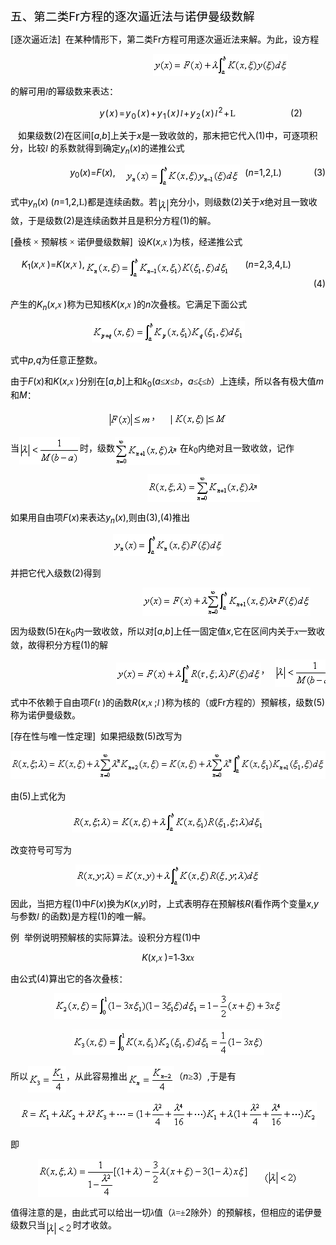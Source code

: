 <div class=Section1>
<p class=MsoNormal align=left style='text-align:left'><span lang=ZH-CN
style='font-size:14.0pt;font-family:宋体_GB2312;color:black'>五、第二类</span><span
lang=EN-US style='font-size:14.0pt;color:black'>Fr</span><span lang=ZH-CN
style='font-size:14.0pt;font-family:宋体_GB2312;color:black'>方程的逐次逼近法与诺伊曼级数解</span></p>
<p class=MsoNormal align=left style='text-align:left'><span lang=EN-US
style='color:black'>[</span><span lang=ZH-CN style='font-family:宋体_GB2312;
color:black'>逐次逼近法</span><span lang=EN-US style='color:black'>]&nbsp; </span><span
lang=ZH-CN style='font-family:宋体_GB2312;color:black'>在某种情形下，第二类</span><span
lang=EN-US style='color:black'>Fr</span><span lang=ZH-CN style='font-family:
宋体_GB2312;color:black'>方程可用逐次逼近法来解。为此，设方程</span></p>
<pre><span lang=EN-US style='color:black'>&nbsp;&nbsp;&nbsp;&nbsp;&nbsp;&nbsp;&nbsp;&nbsp;&nbsp;&nbsp;&nbsp;&nbsp;&nbsp;&nbsp;&nbsp;&nbsp;&nbsp;&nbsp;&nbsp;&nbsp;&nbsp;&nbsp;&nbsp;&nbsp;&nbsp;&nbsp; </span><sub><span
lang=EN-US style='font-size:10.5pt;color:black'><img width=216 height=35
src="res/17e9d95da129bdd93c34fb6cc6aaaa52_5826_files/image002.gif" u1:shapes="_x0000_i1025"
align=absmiddle></span></sub><span lang=EN-US style='color:black'>&nbsp;&nbsp;&nbsp;&nbsp;&nbsp;&nbsp;&nbsp;&nbsp;&nbsp;&nbsp;&nbsp;&nbsp;&nbsp;&nbsp;&nbsp;&nbsp;&nbsp;&nbsp;&nbsp;&nbsp;&nbsp;&nbsp;&nbsp;&nbsp;(1)</span></pre>
<p class=MsoNormal align=left style='text-align:left'><span lang=ZH-CN
style='font-family:宋体_GB2312;color:black'>的解可用</span><i><span lang=EN-US
style='font-family:Symbol;color:black'>l</span></i><span lang=ZH-CN
style='font-family:宋体_GB2312;color:black'>的幂级数来表达：</span></p>
<p class=MsoNormal align=center style='text-align:center'><i><span lang=EN-US
style='color:black;letter-spacing:1.0pt'>&nbsp;&nbsp; &nbsp;&nbsp;&nbsp;&nbsp;&nbsp;&nbsp;&nbsp;&nbsp;&nbsp;&nbsp;&nbsp;&nbsp;&nbsp;&nbsp;&nbsp;&nbsp;&nbsp;y</span></i><span
lang=EN-US style='color:black;letter-spacing:1.0pt'>(<i>x</i>)=<i>y</i><sub>0</sub>(<i>x</i>)+<i>y</i><sub>1</sub>(<i>x)</i></span><i><span
lang=EN-US style='font-family:Symbol;color:black;letter-spacing:1.0pt'>l</span></i><span
lang=EN-US style='color:black;letter-spacing:1.0pt'>+<i>y</i><sub>2</sub>(<i>x</i>)</span><i><span
lang=EN-US style='font-family:Symbol;color:black;letter-spacing:1.0pt'>l</span></i><sup><span
lang=EN-US style='color:black;letter-spacing:1.0pt'>2</span></sup><span
lang=EN-US style='color:black;letter-spacing:1.0pt'>+</span><span lang=EN-US
style='font-family:"MT Extra";color:black;letter-spacing:1.0pt'>L</span><span
lang=EN-US style='color:black'>&nbsp;&nbsp;&nbsp;&nbsp;&nbsp;&nbsp;&nbsp;&nbsp;&nbsp;&nbsp;&nbsp;&nbsp;&nbsp;&nbsp;&nbsp;&nbsp;&nbsp;&nbsp;&nbsp;&nbsp;&nbsp;
(2)</span></p>
<p class=MsoNormal align=left style='text-align:left'><span lang=EN-US
style='color:black'>&nbsp;&nbsp; </span><span lang=ZH-CN style='font-family:
宋体_GB2312;color:black'>如果级数</span><span lang=EN-US style='color:black'>(2)</span><span
lang=ZH-CN style='font-family:宋体_GB2312;color:black'>在区间</span><span
lang=EN-US style='color:black'>[<i>a</i>,<i>b</i>]</span><span lang=ZH-CN
style='font-family:宋体_GB2312;color:black'>上关于</span><i><span lang=EN-US
style='color:black'>x</span></i><span lang=ZH-CN style='font-family:宋体_GB2312;
color:black'>是一致收敛的，那末把它代入</span><span lang=EN-US style='color:black'>(1)</span><span
lang=ZH-CN style='font-family:宋体_GB2312;color:black'>中，可逐项积分，比较</span><i><span
lang=EN-US style='font-family:Symbol;color:black'>l</span><span lang=EN-US
style='color:black'> </span></i><span lang=ZH-CN style='font-family:宋体_GB2312;
color:black'>的系数就得到确定</span><i><span lang=EN-US style='color:black'>y<sub>n</sub></span></i><span
lang=EN-US style='color:black'>(<i>x</i>)</span><span lang=ZH-CN
style='font-family:宋体_GB2312;color:black'>的递推公式</span></p>
<p class=MsoNormal align=right style='text-align:right'><i><span lang=EN-US
style='color:black'>&nbsp;&nbsp;&nbsp;&nbsp;&nbsp;&nbsp;&nbsp; y</span></i><sub><span
lang=EN-US style='color:black'>0</span></sub><span lang=EN-US style='color:
black'>(<i>x</i>)=<i>F</i>(<i>x</i>),&nbsp;&nbsp;&nbsp; </span><sub><span
lang=EN-US style='font-size:10.5pt;color:black'><img width=184 height=35
src="res/17e9d95da129bdd93c34fb6cc6aaaa52_5826_files/image004.gif" u1:shapes="_x0000_i1026"
align=absmiddle></span></sub><span lang=EN-US style='color:black'>&nbsp;&nbsp;(<i>n</i>=1,2,</span><span
lang=EN-US style='font-family:"MT Extra";color:black'>L</span><span lang=EN-US
style='color:black'>)&nbsp;&nbsp;&nbsp;&nbsp;&nbsp;&nbsp;&nbsp;&nbsp;&nbsp;&nbsp;&nbsp;&nbsp;
(3)</span></p>
<p class=MsoNormal align=left style='text-align:left'><span lang=ZH-CN
style='font-family:宋体_GB2312;color:black'>式中</span><i><span lang=EN-US
style='color:black'>y<sub>n</sub></span></i><span lang=EN-US style='color:black'>(<i>x</i>)
(<i>n</i>=1,2,</span><span lang=EN-US style='font-family:"MT Extra";color:black'>L</span><span
lang=EN-US style='color:black'>)</span><span lang=ZH-CN style='font-family:
宋体_GB2312;color:black'>都是连续函数。若</span><sub><span lang=EN-US style='font-size:
10.5pt;color:black'><img width=19 height=27
src="res/17e9d95da129bdd93c34fb6cc6aaaa52_5826_files/image006.gif" u1:shapes="_x0000_i1027"
align=absmiddle></span></sub><span lang=ZH-CN style='font-family:宋体_GB2312;
color:black'>充分小，则级数</span><span lang=EN-US style='color:black'>(2)</span><span
lang=ZH-CN style='font-family:宋体_GB2312;color:black'>关于</span><i><span
lang=EN-US style='color:black'>x</span></i><span lang=ZH-CN style='font-family:
宋体_GB2312;color:black'>绝对且一致收敛，于是级数</span><span lang=EN-US style='color:black'>(2)</span><span
lang=ZH-CN style='font-family:宋体_GB2312;color:black'>是连续函数并且是积分方程</span><span
lang=EN-US style='color:black'>(1)</span><span lang=ZH-CN style='font-family:
宋体_GB2312;color:black'>的解。</span></p>
<p class=MsoNormal align=left style='text-align:left'><span lang=EN-US
style='color:black'>[</span><span lang=ZH-CN style='font-family:宋体_GB2312;
color:black'>叠核</span><span lang=ZH-CN style='color:black'> </span><span
lang=EN-US style='font-family:Symbol;color:black'>×</span><span lang=EN-US
style='color:black'> </span><span lang=ZH-CN style='font-family:宋体_GB2312;
color:black'>预解核</span><span lang=ZH-CN style='color:black'> </span><span
lang=EN-US style='font-family:Symbol;color:black'>×</span><span lang=EN-US
style='color:black'> </span><span lang=ZH-CN style='font-family:宋体_GB2312;
color:black'>诺伊曼级数解</span><span lang=EN-US style='color:black'>]&nbsp; </span><span
lang=ZH-CN style='font-family:宋体_GB2312;color:black'>设</span><i><span
lang=EN-US style='color:black'>K</span></i><span lang=EN-US style='color:black'>(<i>x</i>,</span><i><span
lang=EN-US style='font-family:Symbol;color:black'>x</span><span lang=EN-US
style='color:black'> </span></i><span lang=EN-US style='color:black'>)</span><span
lang=ZH-CN style='font-family:宋体_GB2312;color:black'>为核，经递推公式</span></p>
<p class=MsoNormal align=right style='text-align:right'><i><span lang=EN-US
style='color:black'>K</span></i><sub><span lang=EN-US style='color:black'>1</span></sub><span
lang=EN-US style='color:black'>(<i>x</i>,</span><i><span lang=EN-US
style='font-family:Symbol;color:black'>x</span></i><span lang=EN-US
style='color:black'> )=<i>K</i>(<i>x</i>,</span><i><span lang=EN-US
style='font-family:Symbol;color:black'>x</span></i><span lang=EN-US
style='color:black'> ),</span><sub><span lang=EN-US style='font-size:10.5pt;
color:black'><img width=233 height=35
src="res/17e9d95da129bdd93c34fb6cc6aaaa52_5826_files/image008.gif" u1:shapes="_x0000_i1028"
align=absmiddle></span></sub><span lang=EN-US style='color:black'>&nbsp;&nbsp;&nbsp;&nbsp;&nbsp;
(<i>n</i>=2,3,4,</span><span lang=EN-US style='font-family:"MT Extra";
color:black'>L</span><span lang=EN-US style='color:black'>)&nbsp;&nbsp;&nbsp;&nbsp;&nbsp;&nbsp;&nbsp;&nbsp;&nbsp;&nbsp;&nbsp;&nbsp;&nbsp;&nbsp;
(4)</span></p>
<p class=MsoNormal align=left style='text-align:left'><span lang=ZH-CN
style='font-family:宋体_GB2312;color:black'>产生的</span><i><span lang=EN-US
style='color:black'>K<sub>n</sub></span></i><span lang=EN-US style='color:black'>(<i>x</i>,</span><i><span
lang=EN-US style='font-family:Symbol;color:black'>x</span><span lang=EN-US
style='color:black'> </span></i><span lang=EN-US style='color:black'>)</span><span
lang=ZH-CN style='font-family:宋体_GB2312;color:black'>称为已知核</span><i><span
lang=EN-US style='color:black'>K</span></i><span lang=EN-US style='color:black'>(<i>x</i>,</span><i><span
lang=EN-US style='font-family:Symbol;color:black'>x</span></i><span lang=EN-US
style='color:black'> )</span><span lang=ZH-CN style='font-family:宋体_GB2312;
color:black'>的</span><i><span lang=EN-US style='color:black'>n</span></i><span
lang=ZH-CN style='font-family:宋体_GB2312;color:black'>次叠核。它满足下面公式</span></p>
<p class=MsoNormal align=center style='text-align:center'><sub><span
lang=EN-US style='font-size:10.5pt;color:black'><img width=245 height=35
src="res/17e9d95da129bdd93c34fb6cc6aaaa52_5826_files/image010.gif" u1:shapes="_x0000_i1037"></span></sub></p>
<p class=MsoNormal align=left style='text-align:left'><span lang=ZH-CN
style='font-family:宋体_GB2312;color:black'>式中</span><i><span lang=EN-US
style='color:black'>p</span></i><span lang=EN-US style='color:black'>,<i>q</i></span><span
lang=ZH-CN style='font-family:宋体_GB2312;color:black'>为任意正整数。</span></p>
<p class=MsoNormal align=left style='text-align:left'><span lang=ZH-CN
style='font-family:宋体_GB2312;color:black'>由于</span><i><span lang=EN-US
style='color:black'>F</span></i><span lang=EN-US style='color:black'>(<i>x</i>)</span><span
lang=ZH-CN style='font-family:宋体_GB2312;color:black'>和</span><i><span
lang=EN-US style='color:black'>K</span></i><span lang=EN-US style='color:black'>(<i>x</i>,</span><i><span
lang=EN-US style='font-family:Symbol;color:black'>x</span></i><span lang=EN-US
style='color:black'> )</span><span lang=ZH-CN style='font-family:宋体_GB2312;
color:black'>分别在</span><span lang=EN-US style='color:black'>[<i>a</i>,<i>b</i>]</span><span
lang=ZH-CN style='font-family:宋体_GB2312;color:black'>上和</span><i><span
lang=EN-US style='color:black'>k</span></i><sub><span lang=EN-US
style='color:black'>0</span></sub><span lang=EN-US style='color:black'>(<i>a</i></span><span
lang=ZH-CN style='font-family:宋体_GB2312;color:black'>≤</span><i><span
lang=EN-US style='color:black'>x</span></i><span lang=ZH-CN style='font-family:
宋体_GB2312;color:black'>≤</span><i><span lang=EN-US style='font-family:宋体_GB2312;
color:black'>b</span></i><span lang=ZH-CN style='font-family:宋体_GB2312;
color:black'>，</span><i><span lang=EN-US style='color:black'>a</span></i><span
lang=ZH-CN style='font-family:宋体_GB2312;color:black'>≤<i>ξ</i>≤</span><i><span
lang=EN-US style='font-family:宋体_GB2312;color:black'>b</span></i><span
lang=ZH-CN style='font-family:宋体_GB2312;color:black'>）上连续，所以各有极大值</span><i><span
lang=EN-US style='color:black'>m</span></i><span lang=ZH-CN style='font-family:
宋体_GB2312;color:black'>和</span><i><span lang=EN-US style='color:black'>M</span></i><span
lang=ZH-CN style='font-family:宋体_GB2312;color:black'>：</span></p>
<p class=MsoNormal align=center style='text-align:center'><sub><span
lang=EN-US style='font-size:10.5pt;color:black'><img width=69 height=27
src="res/17e9d95da129bdd93c34fb6cc6aaaa52_5826_files/image012.gif" u1:shapes="_x0000_i1038"
align=absmiddle></span></sub><span lang=ZH-CN style='font-family:宋体_GB2312;
color:black'>，</span><span lang=EN-US style='color:black'>&nbsp;&nbsp;&nbsp; </span><sub><span
lang=EN-US style='font-size:10.5pt;color:black'><img width=93 height=21
src="res/17e9d95da129bdd93c34fb6cc6aaaa52_5826_files/image014.gif" u1:shapes="_x0000_i1039"
align=absmiddle></span></sub></p>
<p class=MsoNormal align=left style='text-align:left'><span lang=ZH-CN
style='font-family:宋体_GB2312;color:black'>当</span><sub><span lang=EN-US
style='font-size:10.5pt;color:black'><img width=97 height=44
src="res/17e9d95da129bdd93c34fb6cc6aaaa52_5826_files/image016.gif" u1:shapes="_x0000_i1040"
align=absmiddle></span></sub><span lang=ZH-CN style='font-family:宋体_GB2312;
color:black'>时，级数</span><sub><span lang=EN-US style='font-size:10.5pt;
color:black'><img width=104 height=45
src="res/17e9d95da129bdd93c34fb6cc6aaaa52_5826_files/image018.gif" u1:shapes="_x0000_i1041"
align=absmiddle></span></sub><span lang=ZH-CN style='font-family:宋体_GB2312;
color:black'>在</span><i><span lang=EN-US style='color:black'>k</span></i><sub><span
lang=EN-US style='color:black'>0</span></sub><span lang=ZH-CN style='font-family:
宋体_GB2312;color:black'>内绝对且一致收敛，记作</span></p>
<pre style='text-align:right' align=right><span lang=EN-US style='color:black'>&nbsp;&nbsp;&nbsp;&nbsp;&nbsp;&nbsp;&nbsp;&nbsp;&nbsp;&nbsp;&nbsp;&nbsp;&nbsp;&nbsp;&nbsp;&nbsp;&nbsp;&nbsp;&nbsp;&nbsp;&nbsp;&nbsp;&nbsp;&nbsp;&nbsp; </span><sub><span
lang=EN-US style='font-size:10.5pt;color:black'><img width=180 height=45
src="res/17e9d95da129bdd93c34fb6cc6aaaa52_5826_files/image020.gif" u1:shapes="_x0000_i1042"
align=absmiddle></span></sub><span lang=EN-US style='color:black'>&nbsp;&nbsp;&nbsp;&nbsp;&nbsp;&nbsp;&nbsp;&nbsp;&nbsp;&nbsp;&nbsp;&nbsp;&nbsp;&nbsp;&nbsp;&nbsp;&nbsp;&nbsp;&nbsp;&nbsp;&nbsp;&nbsp;&nbsp;&nbsp;&nbsp;(5)</span></pre>
<p class=MsoNormal align=left style='text-align:left'><span lang=ZH-CN
style='font-family:宋体_GB2312;color:black'>如果用自由项</span><i><span lang=EN-US
style='color:black'>F</span></i><span lang=EN-US style='color:black'>(<i>x</i>)</span><span
lang=ZH-CN style='font-family:宋体_GB2312;color:black'>来表达</span><i><span
lang=EN-US style='color:black'>y<sub>n</sub></span></i><span lang=EN-US
style='color:black'>(<i>x</i>),</span><span lang=ZH-CN style='font-family:宋体_GB2312;
color:black'>则由</span><span lang=EN-US style='color:black'>(3),(4)</span><span
lang=ZH-CN style='font-family:宋体_GB2312;color:black'>推出</span></p>
<p class=MsoNormal align=center style='text-align:center'><sub><span
lang=EN-US style='font-size:10.5pt;color:black'><img width=177 height=35
src="res/17e9d95da129bdd93c34fb6cc6aaaa52_5826_files/image022.gif" u1:shapes="_x0000_i1043"></span></sub></p>
<p class=MsoNormal align=left style='text-align:left'><span lang=ZH-CN
style='font-family:宋体_GB2312;color:black'>并把它代入级数</span><span lang=EN-US
style='color:black'>(2)</span><span lang=ZH-CN style='font-family:宋体_GB2312;
color:black'>得到</span></p>
<pre style='text-align:right' align=right><span lang=EN-US style='color:black'>&nbsp;&nbsp;&nbsp;&nbsp;&nbsp;&nbsp;&nbsp;&nbsp;&nbsp;&nbsp;&nbsp;&nbsp;&nbsp;&nbsp;&nbsp;&nbsp;&nbsp;&nbsp;&nbsp;&nbsp;&nbsp;&nbsp;&nbsp;&nbsp; </span><sub><span
lang=EN-US style='font-size:10.5pt;color:black'><img width=269 height=45
src="res/17e9d95da129bdd93c34fb6cc6aaaa52_5826_files/image024.gif" u1:shapes="_x0000_i1044"
align=absmiddle></span></sub><span lang=EN-US style='color:black'>&nbsp;&nbsp;&nbsp;&nbsp;&nbsp;&nbsp;&nbsp;&nbsp;&nbsp;&nbsp;&nbsp;&nbsp;&nbsp;&nbsp;&nbsp;&nbsp;&nbsp;&nbsp;&nbsp;(6)</span></pre>
<p class=MsoNormal align=left style='text-align:left'><span lang=ZH-CN
style='font-family:宋体_GB2312;color:black'>因为级数</span><span lang=EN-US
style='color:black'>(5)</span><span lang=ZH-CN style='font-family:宋体_GB2312;
color:black'>在</span><i><span lang=EN-US style='color:black'>k</span></i><sub><span
lang=EN-US style='color:black'>0</span></sub><span lang=ZH-CN style='font-family:
宋体_GB2312;color:black'>内一致收敛，所以对</span><span lang=EN-US style='color:black'>[<i>a</i>,<i>b</i>]</span><span
lang=ZH-CN style='font-family:宋体_GB2312;color:black'>上任一固定值</span><i><span
lang=EN-US style='color:black'>x</span></i><span lang=EN-US style='color:black'>,</span><span
lang=ZH-CN style='font-family:宋体_GB2312;color:black'>它在区间内关于</span><i><span
lang=EN-US style='font-family:Symbol;color:black'>x</span></i><span lang=ZH-CN
style='font-family:宋体_GB2312;color:black'>一致收敛，故得积分方程</span><span lang=EN-US
style='color:black'>(1)</span><span lang=ZH-CN style='font-family:宋体_GB2312;
color:black'>的解</span></p>
<pre style='text-align:right' align=right><span lang=EN-US style='color:black'>&nbsp;&nbsp;&nbsp;&nbsp;&nbsp;&nbsp;&nbsp;&nbsp;&nbsp;&nbsp;&nbsp;&nbsp;&nbsp;&nbsp;&nbsp;&nbsp;&nbsp;&nbsp;&nbsp; </span><sub><span
lang=EN-US style='font-size:10.5pt;color:black'><img width=232 height=35
src="res/17e9d95da129bdd93c34fb6cc6aaaa52_5826_files/image026.gif" u1:shapes="_x0000_i1045"
align=absmiddle></span></sub><span lang=ZH-CN style='font-family:宋体_GB2312;
color:black'>，</span><span lang=ZH-CN style='color:black'> </span><sub><span
lang=EN-US style='font-size:10.5pt;color:black'><img width=97 height=44
src="res/17e9d95da129bdd93c34fb6cc6aaaa52_5826_files/image028.gif" u1:shapes="_x0000_i1046"
align=absmiddle></span></sub><span lang=EN-US style='color:black'>&nbsp;&nbsp;&nbsp;&nbsp;&nbsp;&nbsp;&nbsp;&nbsp;&nbsp;&nbsp;&nbsp;&nbsp;&nbsp;(7)</span></pre>
<p class=MsoNormal align=left style='text-align:left'><span lang=ZH-CN
style='font-family:宋体_GB2312;color:black'>式中不依赖于自由项</span><i><span lang=EN-US
style='color:black'>F</span></i><span lang=EN-US style='color:black'>(</span><i><span
lang=EN-US style='font-family:Symbol;color:black'>t</span></i><span lang=EN-US
style='color:black'> )</span><span lang=ZH-CN style='font-family:宋体_GB2312;
color:black'>的函数</span><i><span lang=EN-US style='color:black'>R</span></i><span
lang=EN-US style='color:black'>(<i>x</i>,</span><i><span lang=EN-US
style='font-family:Symbol;color:black'>x</span><span lang=EN-US
style='color:black'> </span></i><span lang=EN-US style='color:black'>;</span><i><span
lang=EN-US style='font-family:Symbol;color:black'>l</span></i><span lang=EN-US
style='color:black'> )</span><span lang=ZH-CN style='font-family:宋体_GB2312;
color:black'>称为核的（或</span><span lang=EN-US style='color:black'>Fr</span><span
lang=ZH-CN style='font-family:宋体_GB2312;color:black'>方程的）预解核，级数</span><span
lang=EN-US style='color:black'>(5)</span><span lang=ZH-CN style='font-family:
宋体_GB2312;color:black'>称为诺伊曼级数。</span></p>
<p class=MsoNormal align=left style='text-align:left'><span lang=EN-US
style='color:black'>[</span><span lang=ZH-CN style='font-family:宋体_GB2312;
color:black'>存在性与唯一性定理</span><span lang=EN-US style='color:black'>]&nbsp; </span><span
lang=ZH-CN style='font-family:宋体_GB2312;color:black'>如果把级数</span><span
lang=EN-US style='color:black'>(5)</span><span lang=ZH-CN style='font-family:
宋体_GB2312;color:black'>改写为</span></p>
<p class=MsoNormal align=center style='text-align:center'><sub><span
lang=EN-US style='font-size:10.5pt;color:black'><img width=531 height=45
src="res/17e9d95da129bdd93c34fb6cc6aaaa52_5826_files/image030.gif" u1:shapes="_x0000_i1047"></span></sub></p>
<p class=MsoNormal align=left style='text-align:left'><span lang=ZH-CN
style='font-family:宋体_GB2312;color:black'>由</span><span lang=EN-US
style='color:black'>(5)</span><span lang=ZH-CN style='font-family:宋体_GB2312;
color:black'>上式化为</span></p>
<p class=MsoNormal align=center style='text-align:center'><sub><span
lang=EN-US style='font-size:10.5pt;color:black'><img width=308 height=35
src="res/17e9d95da129bdd93c34fb6cc6aaaa52_5826_files/image032.gif" u1:shapes="_x0000_i1048"></span></sub></p>
<p class=MsoNormal align=left style='text-align:left'><span lang=ZH-CN
style='font-family:宋体_GB2312;color:black'>改变符号可写为</span></p>
<p class=MsoNormal align=center style='text-align:center'><sub><span
lang=EN-US style='font-size:10.5pt;color:black'><img width=296 height=35
src="res/17e9d95da129bdd93c34fb6cc6aaaa52_5826_files/image034.gif" u1:shapes="_x0000_i1049"></span></sub></p>
<p class=MsoNormal align=left style='text-align:left'><span lang=ZH-CN
style='font-family:宋体_GB2312;color:black'>因此，当把方程</span><span lang=EN-US
style='color:black'>(1)</span><span lang=ZH-CN style='font-family:宋体_GB2312;
color:black'>中</span><i><span lang=EN-US style='color:black'>F</span></i><span
lang=EN-US style='color:black'>(<i>x</i>)</span><span lang=ZH-CN
style='font-family:宋体_GB2312;color:black'>换为</span><i><span lang=EN-US
style='color:black'>K</span></i><span lang=EN-US style='color:black'>(<i>x</i>,<i>y</i>)</span><span
lang=ZH-CN style='font-family:宋体_GB2312;color:black'>时，上式表明存在预解核</span><i><span
lang=EN-US style='color:black'>R</span></i><span lang=EN-US style='color:black'>(</span><span
lang=ZH-CN style='font-family:宋体_GB2312;color:black'>看作两个变量</span><i><span
lang=EN-US style='color:black'>x</span></i><span lang=EN-US style='color:black'>,<i>y</i></span><span
lang=ZH-CN style='font-family:宋体_GB2312;color:black'>与参数</span><i><span
lang=EN-US style='font-family:Symbol;color:black'>l</span></i><span lang=EN-US
style='color:black'> </span><span lang=ZH-CN style='font-family:宋体_GB2312;
color:black'>的函数</span><span lang=EN-US style='color:black'>)</span><span
lang=ZH-CN style='font-family:宋体_GB2312;color:black'>是方程</span><span
lang=EN-US style='color:black'>(1)</span><span lang=ZH-CN style='font-family:
宋体_GB2312;color:black'>的唯一解。</span></p>
<p class=MsoNormal align=left style='text-align:left'><span lang=ZH-CN
style='font-family:宋体_GB2312;color:black'>例</span><span lang=EN-US
style='color:black'>&nbsp; </span><span lang=ZH-CN style='font-family:宋体_GB2312;
color:black'>举例说明预解核的实际算法。设积分方程</span><span lang=EN-US style='color:black'>(1)</span><span
lang=ZH-CN style='font-family:宋体_GB2312;color:black'>中</span></p>
<p class=MsoNormal align=center style='text-align:center'><i><span lang=EN-US
style='color:black'>K</span></i><span lang=EN-US style='color:black'>(<i>x</i>,</span><i><span
lang=EN-US style='font-family:Symbol;color:black'>x</span></i><span lang=EN-US
style='color:black'> )=1</span><span lang=EN-US style='font-family:Symbol;
color:black'>-</span><span lang=EN-US style='color:black'>3<i>x</i></span><i><span
lang=EN-US style='font-family:Symbol;color:black'>x</span></i></p>
<p class=MsoNormal align=left style='text-align:left'><span lang=ZH-CN
style='font-family:宋体_GB2312;color:black'>由公式</span><span lang=EN-US
style='color:black'>(4)</span><span lang=ZH-CN style='font-family:宋体_GB2312;
color:black'>算出它的各次叠核：</span></p>
<p class=MsoNormal align=center style='text-align:center'><sub><span
lang=EN-US style='font-size:10.5pt;color:black'><img width=364 height=41
src="res/17e9d95da129bdd93c34fb6cc6aaaa52_5826_files/image036.gif" u1:shapes="_x0000_i1050"></span></sub></p>
<p class=MsoNormal align=center style='text-align:center'><sub><span
lang=EN-US style='font-size:10.5pt;color:black'><img width=307 height=41
src="res/17e9d95da129bdd93c34fb6cc6aaaa52_5826_files/image038.gif" u1:shapes="_x0000_i1051"></span></sub></p>
<p class=MsoNormal align=left style='text-align:left'><span lang=ZH-CN
style='font-family:宋体_GB2312;color:black'>所以</span><sub><span lang=EN-US
style='font-size:10.5pt;color:black'><img width=61 height=43
src="res/17e9d95da129bdd93c34fb6cc6aaaa52_5826_files/image040.gif" u1:shapes="_x0000_i1052"
align=absmiddle></span></sub><span lang=ZH-CN style='font-family:宋体_GB2312;
color:black'>，从此容易推出</span><sub><span lang=EN-US style='font-size:10.5pt;
color:black'><img width=75 height=43
src="res/17e9d95da129bdd93c34fb6cc6aaaa52_5826_files/image042.gif" u1:shapes="_x0000_i1053"
align=absmiddle></span></sub><span lang=ZH-CN style='font-family:宋体_GB2312;
color:black'>（</span><i><span lang=EN-US style='color:black'>n</span></i><span
lang=ZH-CN style='font-family:宋体_GB2312;color:black'>≥</span><span lang=EN-US
style='color:black'>3</span><span lang=ZH-CN style='font-family:宋体_GB2312;
color:black'>）</span><span lang=EN-US style='color:black'>,</span><span
lang=ZH-CN style='font-family:宋体_GB2312;color:black'>于是有</span><span
lang=ZH-CN style='color:black'> </span></p>
<p class=MsoNormal align=center style='text-align:center'><sub><span
lang=EN-US style='font-size:10.5pt;color:black'><img width=475 height=41
src="res/17e9d95da129bdd93c34fb6cc6aaaa52_5826_files/image044.gif" u1:shapes="_x0000_i1054"></span></sub></p>
<p class=MsoNormal align=left style='text-align:left'><span lang=ZH-CN
style='font-family:宋体_GB2312;color:black'>即</span></p>
<p class=MsoNormal align=center style='text-align:center'><sub><span
lang=EN-US style='font-size:10.5pt;color:black'><img width=337 height=61
src="res/17e9d95da129bdd93c34fb6cc6aaaa52_5826_files/image046.gif" u1:shapes="_x0000_i1055"
align=absmiddle></span></sub><span lang=EN-US style='color:black'>&nbsp;&nbsp;&nbsp;&nbsp;&nbsp;
</span><sub><span lang=EN-US style='font-size:10.5pt;color:black'><img
width=55 height=27 src="res/17e9d95da129bdd93c34fb6cc6aaaa52_5826_files/image048.gif"
u1:shapes="_x0000_i1056" align=absmiddle></span></sub></p>
<p class=MsoNormal align=left style='text-align:left'><span lang=ZH-CN
style='font-family:宋体_GB2312;color:black'>值得注意的是，由此式可以给出一切</span><i><span
lang=ZH-CN style='font-family:宋体_GB2312;color:black'>λ</span></i><span
lang=ZH-CN style='font-family:宋体_GB2312;color:black'>值（<i>λ</i></span><span
lang=EN-US style='font-family:宋体_GB2312;color:black'>=</span><span lang=ZH-CN
style='font-family:宋体_GB2312;color:black'>±</span><span lang=EN-US
style='color:black'>2</span><span lang=ZH-CN style='font-family:宋体_GB2312;
color:black'>除外）的预解核，但相应的诺伊曼级数只当</span><sub><span lang=EN-US style='font-size:
10.5pt;color:black'><img width=44 height=27
src="res/17e9d95da129bdd93c34fb6cc6aaaa52_5826_files/image050.gif" u1:shapes="_x0000_i1057"
align=absmiddle></span></sub><span lang=ZH-CN style='font-family:宋体_GB2312;
color:black'>时才收敛。</span></p>
</div>